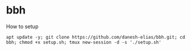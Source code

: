 # bbh
How to setup

```
apt update -y; git clone https://github.com/danesh-elias/bbh.git; cd bbh; chmod +x setup.sh; tmux new-session -d -s './setup.sh'
```
